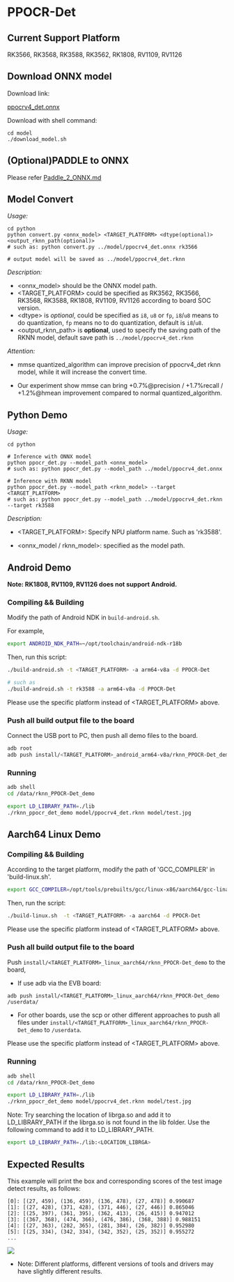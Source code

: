# PPOCR-Det

## Current Support Platform

RK3566, RK3568, RK3588, RK3562, RK1808, RV1109, RV1126


## Download ONNX model

Download link: 

[ppocrv4_det.onnx](https://ftrg.zbox.filez.com/v2/delivery/data/95f00b0fc900458ba134f8b180b3f7a1/examples/PPOCR/ppocrv4_det.onnx)

Download with shell command:

```
cd model
./download_model.sh
```



## (Optional)PADDLE to ONNX

Please refer [Paddle_2_ONNX.md](Paddle_2_ONNX.md) 



## Model Convert

*Usage:*

```
cd python
python convert.py <onnx_model> <TARGET_PLATFORM> <dtype(optional)> <output_rknn_path(optional)>
# such as: python convert.py ../model/ppocrv4_det.onnx rk3566

# output model will be saved as ../model/ppocrv4_det.rknn
```

*Description:*

- <onnx_model> should be the ONNX model path.
- <TARGET_PLATFORM>  could be specified as RK3562, RK3566, RK3568, RK3588, RK1808, RV1109, RV1126 according to board SOC version.
- <dtype\> is *optional*, could be specified as `i8`, `u8` or `fp`, `i8`/`u8` means to do quantization, `fp` means no to do quantization, default is `i8`/`u8`.
- <output_rknn_path> is **optional**, used to specify the saving path of the RKNN model, default save path is `../model/ppocrv4_det.rknn`

*Attention:*

- mmse quantized_algorithm can improve precision of ppocrv4_det rknn model, while it will increase the convert time.

- Our experiment show mmse can bring +0.7%@precision / +1.7%recall / +1.2%@hmean improvement compared to normal quantized_algorithm.


## Python Demo

*Usage:*

```shell
cd python

# Inference with ONNX model
python ppocr_det.py --model_path <onnx_model>
# such as: python ppocr_det.py --model_path ../model/ppocrv4_det.onnx 

# Inference with RKNN model
python ppocr_det.py --model_path <rknn_model> --target <TARGET_PLATFORM>
# such as: python ppocr_det.py --model_path ../model/ppocrv4_det.rknn --target rk3588
```
*Description:*
- <TARGET_PLATFORM>: Specify NPU platform name. Such as 'rk3588'.

- <onnx_model / rknn_model>: specified as the model path.


## Android Demo
**Note: RK1808, RV1109, RV1126 does not support Android.**

### Compiling && Building

Modify the path of Android NDK in `build-android.sh`.

For example,

```sh
export ANDROID_NDK_PATH=~/opt/toolchain/android-ndk-r18b
```

Then, run this script:

```sh
./build-android.sh -t <TARGET_PLATFORM> -a arm64-v8a -d PPOCR-Det

# such as
./build-android.sh -t rk3588 -a arm64-v8a -d PPOCR-Det 
```

Please use the specific platform instead of <TARGET_PLATFORM> above.

### Push all build output file to the board

Connect the USB port to PC, then push all demo files to the board.

```sh
adb root
adb push install/<TARGET_PLATFORM>_android_arm64-v8a/rknn_PPOCR-Det_demo/ /data/
```

### Running

```sh
adb shell
cd /data/rknn_PPOCR-Det_demo

export LD_LIBRARY_PATH=./lib
./rknn_ppocr_det_demo model/ppocrv4_det.rknn model/test.jpg
```

## Aarch64 Linux Demo

### Compiling && Building

According to the target platform, modify the path of 'GCC_COMPILER' in 'build-linux.sh'.

```sh
export GCC_COMPILER=/opt/tools/prebuilts/gcc/linux-x86/aarch64/gcc-linaro-6.3.1-2017.05-x86_64_aarch64-linux-gnu/bin/aarch64-linux-gnu
```

Then, run the script:

```sh
./build-linux.sh  -t <TARGET_PLATFORM> -a aarch64 -d PPOCR-Det
```

Please use the specific platform instead of <TARGET_PLATFORM> above.

### Push all build output file to the board


Push `install/<TARGET_PLATFORM>_linux_aarch64/rknn_PPOCR-Det_demo` to the board,

- If use adb via the EVB board:

```
adb push install/<TARGET_PLATFORM>_linux_aarch64/rknn_PPOCR-Det_demo /userdata/
```

- For other boards, use the scp or other different approaches to push all files under `install/<TARGET_PLATFORM>_linux_aarch64/rknn_PPOCR-Det_demo` to `/userdata`.

Please use the specific platform instead of <TARGET_PLATFORM> above.

### Running

```sh
adb shell
cd /data/rknn_PPOCR-Det_demo

export LD_LIBRARY_PATH=./lib
./rknn_ppocr_det_demo model/ppocrv4_det.rknn model/test.jpg
```

Note: Try searching the location of librga.so and add it to LD_LIBRARY_PATH if the librga.so is not found in the lib folder.
Use the following command to add it to LD_LIBRARY_PATH.

```sh
export LD_LIBRARY_PATH=./lib:<LOCATION_LIBRGA>
```

## Expected Results
This example will print the box and corresponding scores of the test image detect results, as follows:
```
[0]: [(27, 459), (136, 459), (136, 478), (27, 478)] 0.990687
[1]: [(27, 428), (371, 428), (371, 446), (27, 446)] 0.865046
[2]: [(25, 397), (361, 395), (362, 413), (26, 415)] 0.947012
[3]: [(367, 368), (474, 366), (476, 386), (368, 388)] 0.988151
[4]: [(27, 363), (282, 365), (281, 384), (26, 382)] 0.952980
[5]: [(25, 334), (342, 334), (342, 352), (25, 352)] 0.955272
...
```

<img src="result.jpg">

<br>

- Note: Different platforms, different versions of tools and drivers may have slightly different results.
